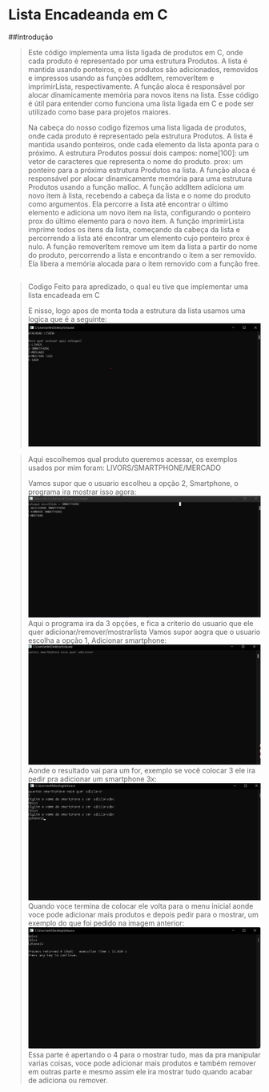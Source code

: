 # Lista Encadeanda em C 

 ##Introdução

> Este código implementa uma lista ligada de produtos em C, onde cada produto é representado por uma estrutura Produtos. A lista é mantida usando ponteiros, e os produtos são adicionados, removidos e impressos usando as funções addItem, removerItem e imprimirLista, respectivamente. A função aloca é responsável por alocar dinamicamente memória para novos itens na lista. Esse código é útil para entender como funciona uma lista ligada em C e pode ser utilizado como base para projetos maiores.
>
>Na cabeça do nosso codigo fizemos uma lista ligada de produtos, onde cada produto é representado pela estrutura Produtos. A lista é mantida usando ponteiros, onde cada elemento da lista aponta para o próximo.
A estrutura Produtos possui dois campos:
nome[100]: um vetor de caracteres que representa o nome do produto.
prox: um ponteiro para a próxima estrutura Produtos na lista.
A função aloca é responsável por alocar dinamicamente memória para uma estrutura Produtos usando a função malloc.
A função addItem adiciona um novo item à lista, recebendo a cabeça da lista e o nome do produto como argumentos. Ela percorre a lista até encontrar o último elemento e adiciona um novo item na lista, configurando o ponteiro prox do último elemento para o novo item.
A função imprimirLista imprime todos os itens da lista, começando da cabeça da lista e percorrendo a lista até encontrar um elemento cujo ponteiro prox é nulo.
A função removerItem remove um item da lista a partir do nome do produto, percorrendo a lista e encontrando o item a ser removido. Ela libera a memória alocada para o item removido com a função free.



##
>Codigo Feito para apredizado, o qual eu tive que implementar uma lista encadeada em C
>
>E nisso, logo apos de monta toda a estrutura da lista usamos uma logica que é a seguinte:
![Primeiraparte](https://github.com/eriklisboa1/Lista-Encadeada-C/blob/main/github.png)

>Aqui escolhemos qual produto queremos acessar, os exemplos usados por mim foram: LIVORS/SMARTPHONE/MERCADO
>
>Vamos supor que o usuario escolheu a opção 2, Smartphone, o programa ira mostrar isso agora:
![Segundaparte](https://github.com/eriklisboa1/Lista-Encadeada-C/blob/main/github1.png)
>Aqui o programa ira da 3 opções, e fica a criterio do usuario que ele quer adicionar/remover/mostrarlista
>Vamos supor aogra que o usuario escolha a opção 1, Adicionar smartphone:
![Terceiraparte](https://github.com/eriklisboa1/Lista-Encadeada-C/blob/main/github2.png)
>Aonde o resultado vai para um for, exemplo se você colocar 3 ele ira pedir pra adicionar um smartphone 3x:
![Quartafoto](https://github.com/eriklisboa1/Lista-Encadeada-C/blob/main/github3.png)
>Quando voce termina de colocar ele volta para o menu inicial aonde voce pode adicionar mais produtos e depois pedir para o mostrar, um exemplo do que foi pedido na imagem anterior:
![Quintafoto](https://github.com/eriklisboa1/Lista-Encadeada-C/blob/main/git1.png)
>Essa parte é apertando o 4 para o mostrar tudo, mas da pra manipular varias coisas, voce pode adicionar mais produtos e também remover em outras parte e mesmo assim ele ira mostrar tudo quando acabar de adiciona ou remover. 
